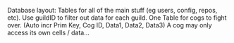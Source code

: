 Database layout:
Tables for all of the main stuff (eg users, config, repos, etc). Use guildID to filter out data for each guild.
One Table for cogs to fight over. (Auto incr Prim Key, Cog ID, Data1, Data2, Data3) A cog may only access its own cells / data...